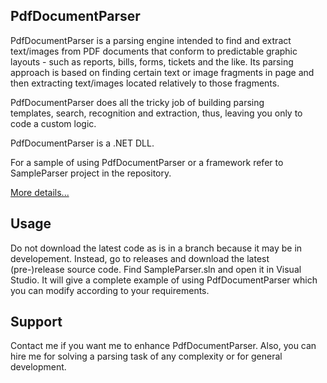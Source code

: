 ## PdfDocumentParser

PdfDocumentParser is a parsing engine intended to find and extract text/images from PDF documents that conform to predictable graphic layouts - such as  reports, bills, forms, tickets and the like. Its parsing approach is based on finding certain text or image fragments in page and then extracting text/images located relatively to those fragments.

PdfDocumentParser does all the tricky job of building parsing templates, search, recognition and extraction, thus, leaving you only to code a custom logic.

PdfDocumentParser is a .NET DLL.

For a sample of using PdfDocumentParser or a framework refer to SampleParser project in the repository.

[More details...](https://sergeystoyan.github.io/PdfDocumentParser/#1)

## Usage
Do not download the latest code as is in a branch because it may be in developement. Instead, go to releases and download the latest (pre-)release source code. Find SampleParser.sln and open it in Visual Studio. It will give a complete example of using PdfDocumentParser which you can modify according to your requirements. 

## Support
Contact me if you want me to enhance PdfDocumentParser. Also, you can hire me for solving a parsing task of any complexity or for general development.

